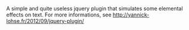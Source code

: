 A simple and quite useless jquery plugin that simulates some elemental effects on text.
For more informations, see http://yannick-lohse.fr/2012/09/jquery-plugin/
